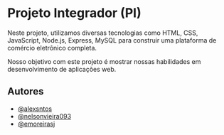 # Projeto Integrador (PI)

Neste projeto, utilizamos diversas tecnologias como  HTML, CSS, JavaScript, Node.js, Express, MySQL para construir uma plataforma de comércio eletrônico completa.

Nosso objetivo com este projeto é mostrar nossas habilidades em desenvolvimento de aplicações web.
## Autores

- [@alexsntos](https://www.github.com/alexsntos)
- [@nelsonvieira093](https://github.com/nelsonvieira093)
- [@emoreirasj](https://github.com/emoreirasj)
